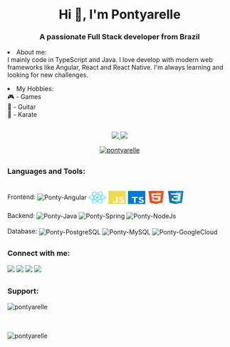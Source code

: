 ##

<h1 align="center">Hi 👋, I'm Pontyarelle</h1>
<h3 align="center">A passionate Full Stack developer from Brazil</h3>
   
<li>About me:</li>
   I mainly code in TypeScript and Java. I love develop with modern web frameworks like Angular, React and React Native. 
   I'm always learning and looking for new challenges.

<p></p>
<li>My Hobbies:</li>
   🎮 - Games <br>
   🎸 - Guitar <br>
   🥋 - Karate <br>
   
 ##

<div align="center">
   <a href="https://github.com/pontyarelle">
   <img height="160em" src="https://github-readme-stats.vercel.app/api?username=pontyarelle&show_icons=true&theme=dracula&include_all_commits=true&count_private=true"/>
   <img height="160em" src="https://github-readme-stats.vercel.app/api/top-langs/?username=pontyarelle&layout=compact&langs_count=7&theme=dracula"/>
   <p align="center"> <a href="https://github.com/ryo-ma/github-profile-trophy"><img src="https://github-profile-trophy.vercel.app/?username=pontyarelle" alt="pontyarelle" /></a></p>
</div>

 ##
   
<h3 align="left">Languages and Tools:</h3> 
<div style="display: inline_block"><br>
   Frontend:
   <img align="center" alt="Ponty-Angular" height="30" width="40" src="https://cdn.jsdelivr.net/gh/devicons/devicon/icons/angularjs/angularjs-original.svg">
   <img align="center" alt="Ponty-React" height="30" width="40" src="https://raw.githubusercontent.com/devicons/devicon/master/icons/react/react-original.svg">
   <img align="center" alt="Ponty-Js" height="30" width="40" src="https://raw.githubusercontent.com/devicons/devicon/master/icons/javascript/javascript-plain.svg">
   <img align="center" alt="Ponty-Ts" height="30" width="40" src="https://raw.githubusercontent.com/devicons/devicon/master/icons/typescript/typescript-plain.svg">
   <img align="center" alt="Ponty-HTML" height="30" width="40" src="https://raw.githubusercontent.com/devicons/devicon/master/icons/html5/html5-original.svg">
   <img align="center" alt="Ponty-CSS" height="30" width="40" src="https://raw.githubusercontent.com/devicons/devicon/master/icons/css3/css3-original.svg">
</div>         

<div style="display: inline_block"><br>
   Backend:
   <img align="center" alt="Ponty-Java" height="30" width="40" src="https://cdn.jsdelivr.net/gh/devicons/devicon/icons/java/java-original.svg">
   <img align="center" alt="Ponty-Spring" height="30" width="40" src="https://cdn.jsdelivr.net/gh/devicons/devicon/icons/spring/spring-original.svg">
   <img align="center" alt="Ponty-NodeJs" height="30" width="40" src="https://cdn.jsdelivr.net/gh/devicons/devicon/icons/nodejs/nodejs-original.svg">
</div>  

<div style="display: inline_block"><br>
   Database:
   <img align="center" alt="Ponty-PostgreSQL" height="30" width="40" src="https://cdn.jsdelivr.net/gh/devicons/devicon/icons/postgresql/postgresql-original.svg">
   <img align="center" alt="Ponty-MySQL" height="30" width="40" src="https://cdn.jsdelivr.net/gh/devicons/devicon/icons/mysql/mysql-original.svg">
   <img align="center" alt="Ponty-GoogleCloud" height="30" width="40" src="https://cdn.jsdelivr.net/gh/devicons/devicon/icons/googlecloud/googlecloud-original.svg">  
</div>  
 
  ##
  
<div> 
   <h3 align="left">Connect with me:</h3>
   <a href="https://www.youtube.com/quartinhodometal" target="_blank"><img src="https://img.shields.io/badge/YouTube-FF0000?style=for-the-badge&logo=youtube&logoColor=white" target="_blank"></a>
   <a href="https://instagram.com/pontyarelle" target="_blank"><img src="https://img.shields.io/badge/-Instagram-%23E4405F?style=for-the-badge&logo=instagram&logoColor=white" target="_blank"></a>
   <a href="https://www.twitch.tv/pontyarelle" target="_blank"><img src="https://img.shields.io/badge/Twitch-9146FF?style=for-the-badge&logo=twitch&logoColor=white" target="_blank"></a> 
   <a href="https://www.linkedin.com/in/pontyarelle-pach%C3%AAco/" target="_blank"><img src="https://img.shields.io/badge/-LinkedIn-%230077B5?style=for-the-badge&logo=linkedin&logoColor=white" target="_blank"></a> 
</div>

 ##
  
<div>
   <h3 align="left">Support:</h3>
   <p><a href="https://www.buymeacoffee.com/pontyarelle"> <img align="left" src="https://cdn.buymeacoffee.com/buttons/v2/default-yellow.png" height="50" width="210"       alt="pontyarelle" /></a></p><br><br><br>
   <p align="left"> <img src="https://komarev.com/ghpvc/?username=pontyarelle&label=Profile%20views&color=0e75b6&style=flat" alt="pontyarelle" /></p>
</div>
